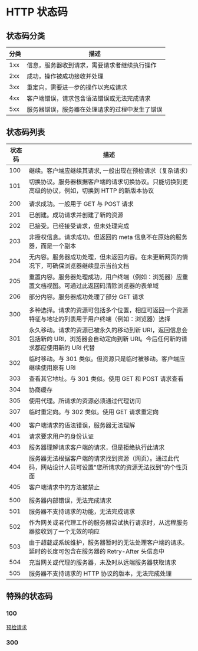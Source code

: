 # HTTP 状态码

## 状态码分类

| 分类 | 描述                                           |
| ---- | ---------------------------------------------- |
| 1xx  | 信息，服务器收到请求，需要请求者继续执行操作   |
| 2xx  | 成功，操作被成功接收并处理                     |
| 3xx  | 重定向，需要进一步的操作以完成请求             |
| 4xx  | 客户端错误，请求包含语法错误或无法完成请求     |
| 5xx  | 服务器错误，服务器在处理请求的过程中发生了错误 |

## 状态码列表

| 状态码 | 描述                                                                                                                                |
| ------ | ----------------------------------------------------------------------------------------------------------------------------------- |
| 100    | 继续。客户端应继续其请求, 一般出现在预检请求（复杂请求）                                                                            |
| 101    | 切换协议。服务器根据客户端的请求切换协议。只能切换到更高级的协议，例如，切换到 HTTP 的新版本协议                                    |
|        |                                                                                                                                     |
| 200    | 请求成功。一般用于 GET 与 POST 请求                                                                                                 |
| 201    | 已创建。成功请求并创建了新的资源                                                                                                    |
| 202    | 已接受。已经接受请求，但未处理完成                                                                                                  |
| 203    | 非授权信息。请求成功。但返回的 meta 信息不在原始的服务器，而是一个副本                                                              |
| 204    | 无内容。服务器成功处理，但未返回内容。在未更新网页的情况下，可确保浏览器继续显示当前文档                                            |
| 205    | 重置内容。服务器处理成功，用户终端（例如：浏览器）应重置文档视图。可通过此返回码清除浏览器的表单域                                  |
| 206    | 部分内容。服务器成功处理了部分 GET 请求                                                                                             |
|        |                                                                                                                                     |
| 300    | 多种选择。请求的资源可包括多个位置，相应可返回一个资源特征与地址的列表用于用户终端（例如：浏览器）选择                              |
| 301    | 永久移动。请求的资源已被永久的移动到新 URI，返回信息会包括新的 URI，浏览器会自动定向到新 URI。今后任何新的请求都应使用新的 URI 代替 |
| 302    | 临时移动。与 301 类似。但资源只是临时被移动。客户端应继续使用原有 URI                                                               |
| 303    | 查看其它地址。与 301 类似。使用 GET 和 POST 请求查看                                                                                |
| 304    | 协商缓存                                                                                                                            |
| 305    | 使用代理。所请求的资源必须通过代理访问                                                                                              |
| 307    | 临时重定向。与 302 类似。使用 GET 请求重定向                                                                                        |
|        |                                                                                                                                     |
| 400    | 客户端请求的语法错误，服务器无法理解                                                                                                |
| 401    | 请求要求用户的身份认证                                                                                                              |
| 403    | 服务器理解请求客户端的请求，但是拒绝执行此请求                                                                                      |
| 404    | 服务器无法根据客户端的请求找到资源（网页）。通过此代码，网站设计人员可设置"您所请求的资源无法找到"的个性页面                        |
| 405    | 客户端请求中的方法被禁止                                                                                                            |
|        |                                                                                                                                     |
| 500    | 服务器内部错误，无法完成请求                                                                                                        |
| 501    | 服务器不支持请求的功能，无法完成请求                                                                                                |
| 502    | 作为网关或者代理工作的服务器尝试执行请求时，从远程服务器接收到了一个无效的响应                                                      |
| 503    | 由于超载或系统维护，服务器暂时的无法处理客户端的请求。延时的长度可包含在服务器的 Retry-After 头信息中                               |
| 504    | 充当网关或代理的服务器，未及时从远端服务器获取请求                                                                                  |
| 505    | 服务器不支持请求的 HTTP 协议的版本，无法完成处理                                                                                    |


## 特殊的状态码

### 100

[预检请求](../network/预检请求)


### 300